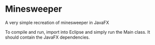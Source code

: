 # Minesweeper
A very simple recreation of minesweeper in JavaFX

To compile and run, import into Eclipse and simply run the Main class. It should contain the JavaFX dependencies.

